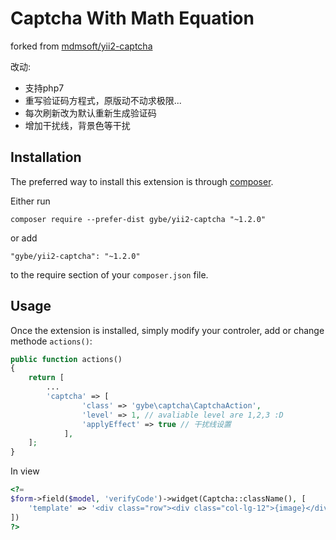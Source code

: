 Captcha With Math Equation
==========================
forked from [mdmsoft/yii2-captcha](https://github.com/mdmsoft/yii2-captcha)

改动:
- 支持php7
- 重写验证码方程式，原版动不动求极限...
- 每次刷新改为默认重新生成验证码
- 增加干扰线，背景色等干扰

Installation
------------

The preferred way to install this extension is through [composer](http://getcomposer.org/download/).

Either run

```
composer require --prefer-dist gybe/yii2-captcha "~1.2.0"
```

or add

```
"gybe/yii2-captcha": "~1.2.0"
```

to the require section of your `composer.json` file.


Usage
-----

Once the extension is installed, simply modify your controler, add or change methode `actions()`:

```php
public function actions()
{
	return [
		...
		'captcha' => [
                'class' => 'gybe\captcha\CaptchaAction',
                'level' => 1, // avaliable level are 1,2,3 :D
                'applyEffect' => true // 干扰线设置
            ],
	];
}
```

In view
```php
<?=
$form->field($model, 'verifyCode')->widget(Captcha::className(), [
    'template' => '<div class="row"><div class="col-lg-12">{image}</div><div class="col-lg-12">{input}</div></div>',
])
?>

```
